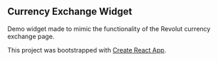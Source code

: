 ## Currency Exchange Widget

Demo widget made to mimic the functionality of the Revolut currency exchange page.

This project was bootstrapped with [Create React App](https://github.com/facebookincubator/create-react-app).